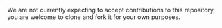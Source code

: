 We are not currently expecting to accept contributions to this repository, you are welcome to clone and fork it for your own purposes.
